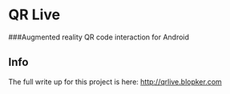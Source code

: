 QR Live
======
###Augmented reality QR code interaction for Android

Info
----
The full write up for this project is here:
http://qrlive.blopker.com

